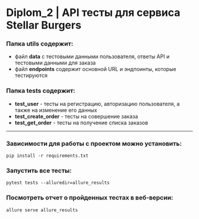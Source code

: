 # Diplom_2 | API тесты для сервиса  Stellar Burgers

 ### Папка utils содержит: ###
- файл **data** c тестовыми данными пользователя, ответы API  и тестовыми данными для заказа
- файл **endpoints** содержит основной URL и эндпоинты, которые тестируются

 ### Папка  tests содержит: ###
- **test_user** - тесты на регистрацию, авторизацию пользователя, а также на изменение его данных
- **test_create_order** - тесты на совершение заказа
- **test_get_order** - тесты на получение списка заказов

---
### Зависимости для работы с проектом можно установить:  ###
``` shell
pip install -r requirements.txt
```
### Запустить все тесты: ###
```shell
pytest tests --alluredir=allure_results
```
### Посмотреть отчет о пройденных тестах в веб-версии: ###
```shell
allure serve allure_results
```
